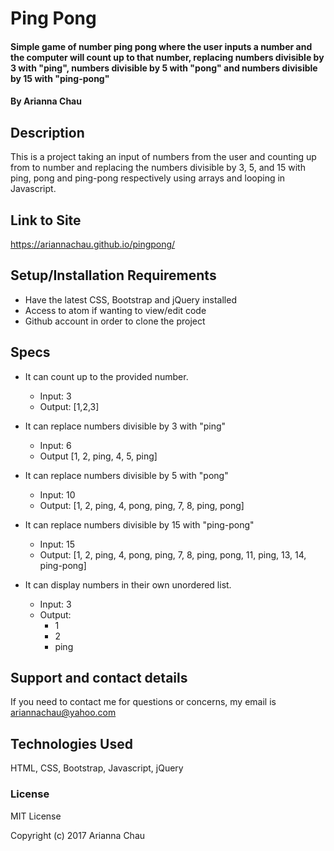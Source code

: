 # Ping Pong

#### Simple game of number ping pong where the user inputs a number and the computer will count up to that number, replacing numbers divisible by 3 with "ping", numbers divisible by 5 with "pong" and numbers divisible by 15 with "ping-pong"

#### By Arianna Chau

## Description

This is a project taking an input of numbers from the user and counting up from to number and replacing the numbers divisible by 3, 5, and 15 with ping, pong and ping-pong respectively using arrays and looping in Javascript.

## Link to Site

https://ariannachau.github.io/pingpong/

## Setup/Installation Requirements

* Have the latest CSS, Bootstrap and jQuery installed
* Access to atom if wanting to view/edit code
* Github account in order to clone the project

## Specs

* It can count up to the provided number.
  * Input: 3
  * Output: [1,2,3]

* It can replace numbers divisible by 3 with "ping"
  * Input: 6
  * Output [1, 2, ping, 4, 5, ping]

* It can replace numbers divisible by 5 with "pong"
  * Input: 10
  * Output: [1, 2, ping, 4, pong, ping, 7, 8, ping, pong]

* It can replace numbers divisible by 15 with "ping-pong"
  * Input: 15
  * Output: [1, 2, ping, 4, pong, ping, 7, 8, ping, pong, 11, ping, 13, 14, ping-pong]

* It can display numbers in their own unordered list.
  * Input: 3
  * Output:
      * 1
      * 2
      * ping

## Support and contact details

If you need to contact me for questions or concerns, my email is ariannachau@yahoo.com

## Technologies Used

HTML, CSS, Bootstrap, Javascript, jQuery

### License

MIT License

Copyright (c) 2017 Arianna Chau
